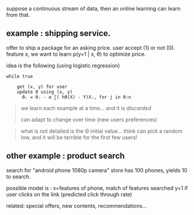suppose a continuous stream of data, then an online learning can learn from that.

example : shipping service.
---------------------------
offer to ship a package for an asking price.
user accept (1) or not (0).
feature x, we want to learn p(y=1 | x, θ) to optimize price.

idea is the following (using logistic regression)

    while true

        get (x, y) for user
        update Θ using (x, y)
          Θⱼ = Θⱼ - α ∑( hΘ(X) - Y)Xⱼ, for j in 0:n

> we learn each example at a time...
> and it is _discarded_
>
> can adapt to change over time (new users preferences)
>

> what is not detailed is the Θ initial value...
> think can pick a random low, and it will be terrible for the first few users!
>

other example : product search
------------------------------
search for "android phone 1080p camera"
store has 100 phones, yields 10 to search.

possible model is :
    x=features of phone, match of features searched
    y=1 if user clicks on the link (predicted click through rate)

related: special offers, new contents, recommendations...
